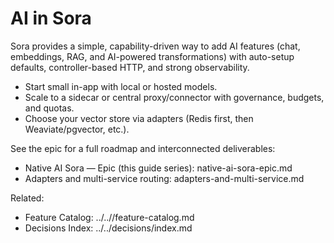 # AI in Sora

Sora provides a simple, capability-driven way to add AI features (chat, embeddings, RAG, and AI-powered transformations) with auto-setup defaults, controller-based HTTP, and strong observability.

- Start small in-app with local or hosted models.
- Scale to a sidecar or central proxy/connector with governance, budgets, and quotas.
- Choose your vector store via adapters (Redis first, then Weaviate/pgvector, etc.).

See the epic for a full roadmap and interconnected deliverables:

- Native AI Sora — Epic (this guide series): native-ai-sora-epic.md
 - Adapters and multi-service routing: adapters-and-multi-service.md

Related:
- Feature Catalog: ../..//feature-catalog.md
- Decisions Index: ../../decisions/index.md
